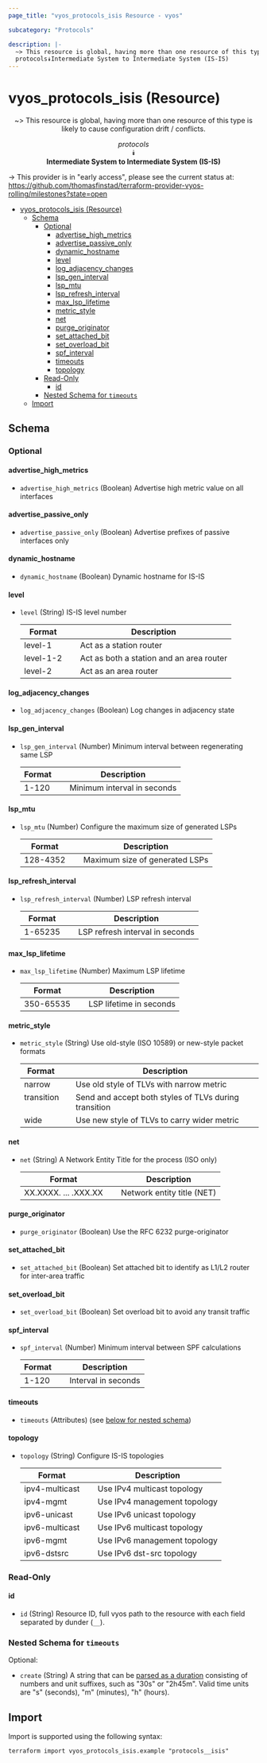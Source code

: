 ```yaml
---
page_title: "vyos_protocols_isis Resource - vyos"

subcategory: "Protocols"

description: |-
  ~> This resource is global, having more than one resource of this type is likely to cause configuration drift / conflicts.
  protocols⯯Intermediate System to Intermediate System (IS-IS)
---
```


# vyos_protocols_isis (Resource)
<center>

~> This resource is global, having more than one resource of this type is likely to cause configuration drift / conflicts.

*protocols*  
⯯  
**Intermediate System to Intermediate System (IS-IS)**


</center>

-> This provider is in "early access", please see the current status at: https://github.com/thomasfinstad/terraform-provider-vyos-rolling/milestones?state=open

<!--TOC-->

- [vyos_protocols_isis (Resource)](#vyos_protocols_isis-resource)
  - [Schema](#schema)
    - [Optional](#optional)
      - [advertise_high_metrics](#advertise_high_metrics)
      - [advertise_passive_only](#advertise_passive_only)
      - [dynamic_hostname](#dynamic_hostname)
      - [level](#level)
      - [log_adjacency_changes](#log_adjacency_changes)
      - [lsp_gen_interval](#lsp_gen_interval)
      - [lsp_mtu](#lsp_mtu)
      - [lsp_refresh_interval](#lsp_refresh_interval)
      - [max_lsp_lifetime](#max_lsp_lifetime)
      - [metric_style](#metric_style)
      - [net](#net)
      - [purge_originator](#purge_originator)
      - [set_attached_bit](#set_attached_bit)
      - [set_overload_bit](#set_overload_bit)
      - [spf_interval](#spf_interval)
      - [timeouts](#timeouts)
      - [topology](#topology)
    - [Read-Only](#read-only)
      - [id](#id)
    - [Nested Schema for `timeouts`](#nested-schema-for-timeouts)
  - [Import](#import)

<!--TOC-->

<!-- schema generated by tfplugindocs -->
## Schema

### Optional

#### advertise_high_metrics
- `advertise_high_metrics` (Boolean) Advertise high metric value on all interfaces
#### advertise_passive_only
- `advertise_passive_only` (Boolean) Advertise prefixes of passive interfaces only
#### dynamic_hostname
- `dynamic_hostname` (Boolean) Dynamic hostname for IS-IS
#### level
- `level` (String) IS-IS level number

    |  Format     &emsp;|  Description                               |
    |-------------|--------------------------------------------|
    |  level-1    &emsp;|  Act as a station router                   |
    |  level-1-2  &emsp;|  Act as both a station and an area router  |
    |  level-2    &emsp;|  Act as an area router                     |
#### log_adjacency_changes
- `log_adjacency_changes` (Boolean) Log changes in adjacency state
#### lsp_gen_interval
- `lsp_gen_interval` (Number) Minimum interval between regenerating same LSP

    |  Format  &emsp;|  Description                  |
    |----------|-------------------------------|
    |  1-120   &emsp;|  Minimum interval in seconds  |
#### lsp_mtu
- `lsp_mtu` (Number) Configure the maximum size of generated LSPs

    |  Format    &emsp;|  Description                     |
    |------------|----------------------------------|
    |  128-4352  &emsp;|  Maximum size of generated LSPs  |
#### lsp_refresh_interval
- `lsp_refresh_interval` (Number) LSP refresh interval

    |  Format   &emsp;|  Description                      |
    |-----------|-----------------------------------|
    |  1-65235  &emsp;|  LSP refresh interval in seconds  |
#### max_lsp_lifetime
- `max_lsp_lifetime` (Number) Maximum LSP lifetime

    |  Format     &emsp;|  Description              |
    |-------------|---------------------------|
    |  350-65535  &emsp;|  LSP lifetime in seconds  |
#### metric_style
- `metric_style` (String) Use old-style (ISO 10589) or new-style packet formats

    |  Format      &emsp;|  Description                                            |
    |--------------|---------------------------------------------------------|
    |  narrow      &emsp;|  Use old style of TLVs with narrow metric               |
    |  transition  &emsp;|  Send and accept both styles of TLVs during transition  |
    |  wide        &emsp;|  Use new style of TLVs to carry wider metric            |
#### net
- `net` (String) A Network Entity Title for the process (ISO only)

    |  Format                &emsp;|  Description                 |
    |------------------------|------------------------------|
    |  XX.XXXX. ... .XXX.XX  &emsp;|  Network entity title (NET)  |
#### purge_originator
- `purge_originator` (Boolean) Use the RFC 6232 purge-originator
#### set_attached_bit
- `set_attached_bit` (Boolean) Set attached bit to identify as L1/L2 router for inter-area traffic
#### set_overload_bit
- `set_overload_bit` (Boolean) Set overload bit to avoid any transit traffic
#### spf_interval
- `spf_interval` (Number) Minimum interval between SPF calculations

    |  Format  &emsp;|  Description          |
    |----------|-----------------------|
    |  1-120   &emsp;|  Interval in seconds  |
#### timeouts
- `timeouts` (Attributes) (see [below for nested schema](#nestedatt--timeouts))
#### topology
- `topology` (String) Configure IS-IS topologies

    |  Format          &emsp;|  Description                   |
    |------------------|--------------------------------|
    |  ipv4-multicast  &emsp;|  Use IPv4 multicast topology   |
    |  ipv4-mgmt       &emsp;|  Use IPv4 management topology  |
    |  ipv6-unicast    &emsp;|  Use IPv6 unicast topology     |
    |  ipv6-multicast  &emsp;|  Use IPv6 multicast topology   |
    |  ipv6-mgmt       &emsp;|  Use IPv6 management topology  |
    |  ipv6-dstsrc     &emsp;|  Use IPv6 dst-src topology     |

### Read-Only

#### id
- `id` (String) Resource ID, full vyos path to the resource with each field separated by dunder (`__`).

<a id="nestedatt--timeouts"></a>
### Nested Schema for `timeouts`

Optional:

- `create` (String) A string that can be [parsed as a duration](https://pkg.go.dev/time#ParseDuration) consisting of numbers and unit suffixes, such as &#34;30s&#34; or &#34;2h45m&#34;. Valid time units are &#34;s&#34; (seconds), &#34;m&#34; (minutes), &#34;h&#34; (hours).

## Import

Import is supported using the following syntax:

```shell
terraform import vyos_protocols_isis.example "protocols__isis"
```
